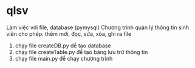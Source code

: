 # qlsv
Làm việc với file, database (pymysql)
Chương trình quản lý thông tin sinh viên cho phép: thêm mới, đọc, sửa, xóa, ghi ra file
1. chạy file createDB.py để tạo database
2. chạy file createTable.py để tạo bảng lưu trữ thông tin
3. chạy file main.py để chạy chương trình
